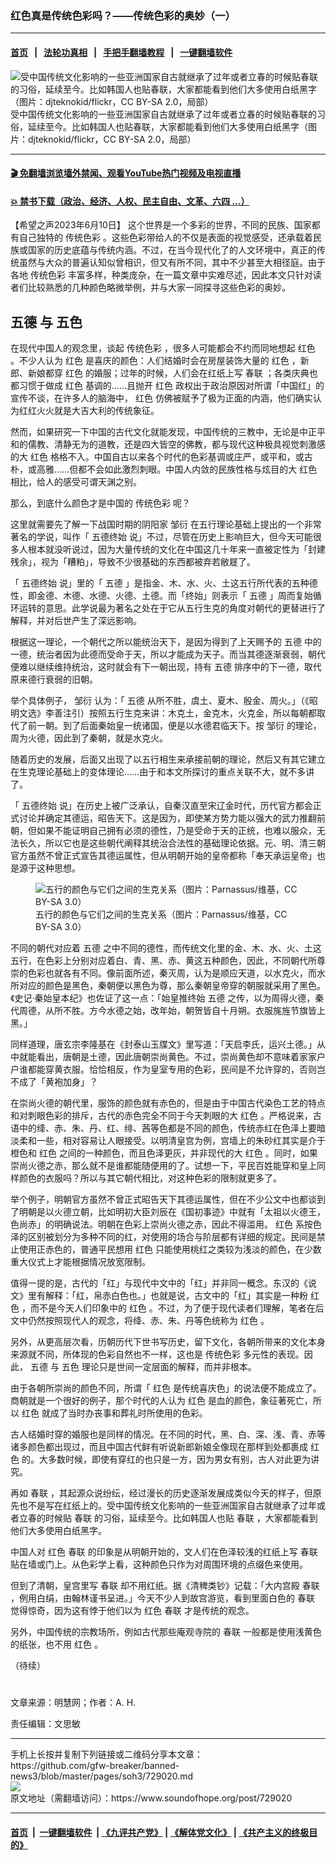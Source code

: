### 红色真是传统色彩吗？——传统色彩的奥妙（一）
------------------------

#### [首页](https://github.com/gfw-breaker/banned-news3/blob/master/README.md) &nbsp;&nbsp;|&nbsp;&nbsp; [法轮功真相](https://github.com/begood0513/basic/blob/master/README.md)  &nbsp;&nbsp;|&nbsp;&nbsp; [手把手翻墙教程](https://github.com/gfw-breaker/guides/wiki)  &nbsp;&nbsp;|&nbsp;&nbsp; [一键翻墙软件](https://github.com/gfw-breaker/nogfw/blob/master/README.md)  



<div><img alt="受中国传统文化影响的一些亚洲国家自古就继承了过年或者立春的时候贴春联的习俗，延续至今。比如韩国人也贴春联，大家都能看到他们大多使用白纸黑字（图片：djteknokid/flickr，CC BY-SA 2.0，局部）" src="https://img.soundofhope.org/2023-06/korea-andong-hahoe_folk_village-16-1686436914149.jpg"/>
<br/><figcaption class="caption">
 受中国传统文化影响的一些亚洲国家自古就继承了过年或者立春的时候贴春联的习俗，延续至今。比如韩国人也贴春联，大家都能看到他们大多使用白纸黑字（图片：djteknokid/flickr，CC BY-SA 2.0，局部）
</figcaption></div><hr/>

#### [ 🎬  免翻墙浏览墙外禁闻、观看YouTube热门视频及电视直播](https://github.com/gfw-breaker/HelloWorld)

#### [ 💥  禁书下载（政治、经济、人权、民主自由、文革、六四 ...）](https://github.com/gfw-breaker/books/blob/master/README.md)

<div><div class="Content__Wrapper sc-1bvya0-0 elmmKw article_body" data-checkusr="" itemprop="articleBody">
 <div id="post_place_1">
 </div>
 <p class="meta-top">
  <span class="meta">
   【希望之声2023年6月10日】
  </span>
  这个世界是一个多彩的世界，不同的民族、国家都有自己独特的
  <ok href="/term/879416">
   传统色彩
  </ok>
  。这些色彩带给人的不仅是表面的视觉感受，还承载着民族或国家的历史底蕴与传统内涵。不过，在当今现代化了的人文环境中，真正的传统虽然与大众的普遍认知似曾相识，但又有所不同，其中不少甚至大相径庭。由于各地
  <ok href="/term/879416">
   传统色彩
  </ok>
  丰富多样，种类庞杂，在一篇文章中实难尽述，因此本文只针对读者们比较熟悉的几种颜色略微举例，并与大家一同探寻这些色彩的奥妙。
 </p>
 <h2>
  <ok href="/term/112700">
   五德
  </ok>
  与
  <ok href="/term/30064">
   五色
  </ok>
 </h2>
 <p>
  在现代中国人的观念里，谈起
  <ok href="/term/879416">
   传统色彩
  </ok>
  ，很多人可能都会不约而同地想起
  <ok href="/term/38912">
   红色
  </ok>
  。不少人认为
  <ok href="/term/38912">
   红色
  </ok>
  是喜庆的颜色：人们结婚时会在房屋装饰大量的
  <ok href="/term/38912">
   红色
  </ok>
  ，新郎、新娘都穿
  <ok href="/term/38912">
   红色
  </ok>
  的婚服；过年的时候，人们会在红纸上写
  <ok href="/term/7896">
   春联
  </ok>
  ；各类庆典也都习惯于做成
  <ok href="/term/38912">
   红色
  </ok>
  基调的……且抛开
  <ok href="/term/38912">
   红色
  </ok>
  政权出于政治原因对所谓「中国红」的宣传不谈，在许多人的脑海中，
  <ok href="/term/38912">
   红色
  </ok>
  仿佛被赋予了极为正面的内涵，他们确实认为红红火火就是大吉大利的传统象征。
 </p>
 <p>
  然而，如果研究一下中国的古代文化就能发现，中国传统的三教中，无论是中正平和的儒教、清静无为的道教，还是四大皆空的佛教，都与现代这种极具视觉刺激感的大
  <ok href="/term/38912">
   红色
  </ok>
  格格不入。中国自古以来各个时代的色彩基调或庄严，或平和，或古朴，或高雅……但都不会如此激烈刺眼。中国人内敛的民族性格与炫目的大
  <ok href="/term/38912">
   红色
  </ok>
  相比，给人的感受可谓天渊之别。
 </p>
 <p>
  那么，到底什么颜色才是中国的
  <ok href="/term/879416">
   传统色彩
  </ok>
  呢？
 </p>
 <p>
  这里就需要先了解一下战国时期的阴阳家
  <ok href="/term/879422">
   邹衍
  </ok>
  在五行理论基础上提出的一个非常著名的学说，叫作「
  <ok href="/term/879419">
   五德终始
  </ok>
  说」不过，尽管在历史上影响巨大，但今天可能很多人根本就没听说过，因为大量传统的文化在中国这几十年来一直被定性为「封建残余」，视为「糟粕」，导致不少很基础的东西都被弃若敝屣了。
 </p>
 <p>
  「
  <ok href="/term/879419">
   五德终始
  </ok>
  说」里的「
  <ok href="/term/112700">
   五德
  </ok>
  」是指金、木、水、火、土这五行所代表的五种德性，即金德、木德、水德、火德、土德。而「终始」则表示「
  <ok href="/term/112700">
   五德
  </ok>
  」周而复始循环运转的意思。此学说最为著名之处在于它从五行生克的角度对朝代的更替进行了解释，并对后世产生了深远影响。
 </p>
 <p>
  根据这一理论，一个朝代之所以能统治天下，是因为得到了上天赐予的
  <ok href="/term/112700">
   五德
  </ok>
  中的一德，统治者因为此德而受命于天，所以才能成为天子。而当其德逐渐衰弱，朝代便难以继续维持统治，这时就会有下一朝出现，持有
  <ok href="/term/112700">
   五德
  </ok>
  排序中的下一德，取代原来德行衰弱的旧朝。
 </p>
 <p>
  举个具体例子，
  <ok href="/term/879422">
   邹衍
  </ok>
  认为：「
  <ok href="/term/112700">
   五德
  </ok>
  从所不胜，虞土、夏木、殷金、周火。」（《昭明文选》李善注引）按照五行生克来讲：木克土，金克木，火克金，所以每朝都取代了前一朝。到了后面秦始皇一统诸国，便是以水德君临天下。按
  <ok href="/term/879422">
   邹衍
  </ok>
  的理论，周为火德，因此到了秦朝，就是水克火。
 </p>
 <p>
  随着历史的发展，后面又出现了以五行相生来承接前朝的理论，然后又有其它建立在生克理论基础上的变体理论……由于和本文所探讨的重点关联不大，就不多讲了。
 </p>
 <p>
  「
  <ok href="/term/879419">
   五德终始
  </ok>
  说」在历史上被广泛承认，自秦汉直至宋辽金时代，历代官方都会正式讨论并确定其德运，昭告天下。这是因为，即使某方势力能以强大的武力推翻前朝，但如果不能证明自己拥有必须的德性，乃是受命于天的正统，也难以服众，无法长久，所以它也是这些朝代阐释其统治合法性的基础理论依据。元、明、清三朝官方虽然不曾正式宣告其德运属性，但从明朝开始的皇帝都称「奉天承运皇帝」也是源于这种思想。
 </p>
 <figure class="OImage__StyledFigure-sc-1lfley0-0 jWYblU">
  <img alt="五行的颜色与它们之间的生克关系（图片：Parnassus/维基，CC BY-SA 3.0）" src="https://img.soundofhope.org/2023-06/768px-wu_xing-1686431114551.png"/>
  <br/><figcaption>
   五行的颜色与它们之间的生克关系（图片：Parnassus/维基，CC BY-SA 3.0）
  </figcaption>
 </figure>
 <p>
  不同的朝代对应着
  <ok href="/term/112700">
   五德
  </ok>
  之中不同的德性，而传统文化里的金、木、水、火、土这五行，在色彩上分别对应着白、青、黑、赤、黄这五种颜色，因此，不同朝代所尊崇的色彩也就各有不同。像前面所述，秦灭周，认为是顺应天道，以水克火，而水所对应的颜色是黑色，秦朝便以黑色为尊，那么秦朝皇帝穿的朝服就采用了黑色。《史记·秦始皇本纪》也佐证了这一点：「始皇推终始
  <ok href="/term/112700">
   五德
  </ok>
  之传，以为周得火德，秦代周德，从所不胜。方今水德之始，改年始，朝贺皆自十月朔。衣服旄旌节旗皆上黑。」
 </p>
 <p>
  同样道理，唐玄宗李隆基在《封泰山玉牒文》里写道：「天启李氏，运兴土德。」从中就能看出，唐朝是土德，因此唐朝崇尚黄色。不过，崇尚黄色却不意味着家家户户谁都能穿黄衣服。恰恰相反，作为皇室专用的色彩，民间是不允许穿的，否则岂不成了「黄袍加身」？
 </p>
 <p>
  在崇尚火德的朝代里，服饰的颜色就有赤色的，但是由于中国古代染色工艺的特点和对刺眼色彩的排斥，古代的赤色完全不同于今天刺眼的大
  <ok href="/term/38912">
   红色
  </ok>
  。严格说来，古语中的绛、赤、朱、丹、红、绯、茜等色都是不同的颜色，传统赤红在色泽上要暗淡柔和一些，相对容易让人眼接受。以明清皇宫为例，宫墙上的朱砂红其实是介于橙色和
  <ok href="/term/38912">
   红色
  </ok>
  之间的一种颜色，而且色泽更灰，并非现代的大
  <ok href="/term/38912">
   红色
  </ok>
  。同时，如果崇尚火德之赤，那么就不是谁都能随便用的了。试想一下，平民百姓能穿和皇上同样颜色的衣服吗？所以与其它朝代相比，对这种色彩的限制就更多了。
 </p>
 <p>
  举个例子，明朝官方虽然不曾正式昭告天下其德运属性，但在不少公文中也都谈到了明朝是以火德立朝，比如明初大臣刘辰在《国初事迹》中就有「太祖以火德王，色尚赤」的明确说法。明朝在色彩上崇尚火德之赤，因此不得滥用。
  <ok href="/term/38912">
   红色
  </ok>
  系按色泽的区别被划分为多种不同的红，对使用的场合与阶层都有详细的规定。民间是禁止使用正赤色的，普通平民想用
  <ok href="/term/38912">
   红色
  </ok>
  只能使用桃红之类较为浅淡的颜色，在少数重大仪式上才能根据情况放宽限制。
 </p>
 <p>
  值得一提的是，古代的「红」与现代中文中的「红」并非同一概念。东汉的《说文》里有解释：「红，帛赤白色也。」也就是说，古文中的「红」其实是一种粉
  <ok href="/term/38912">
   红色
  </ok>
  ，而不是今天人们印象中的
  <ok href="/term/38912">
   红色
  </ok>
  。不过，为了便于现代读者们理解，笔者在后文中仍然按照现代人的观念，将绛、赤、朱、丹等色统称为
  <ok href="/term/38912">
   红色
  </ok>
  。
 </p>
 <p>
  另外，从更高层次看，历朝历代下世书写历史，留下文化，各朝所带来的文化本身来源就不同，所体现的色彩自然也不一样，这也是
  <ok href="/term/879416">
   传统色彩
  </ok>
  多元性的表现。因此，
  <ok href="/term/112700">
   五德
  </ok>
  与
  <ok href="/term/30064">
   五色
  </ok>
  理论只是世间一定层面的解释，而并非根本。
 </p>
 <p>
  由于各朝所崇尚的颜色不同，所谓「
  <ok href="/term/38912">
   红色
  </ok>
  是传统喜庆色」的说法便不能成立了。商朝就是一个很好的例子，那个时代的人认为
  <ok href="/term/38912">
   红色
  </ok>
  是血的颜色，象征著死亡，所以
  <ok href="/term/38912">
   红色
  </ok>
  就成了当时办丧事和葬礼时所使用的色彩。
 </p>
 <p>
  古人结婚时穿的婚服也是同样的情况。在不同的时代，黑、白、深、浅、青、赤等诸多颜色都出现过，而且中国古代鲜有听说新郎新娘全像现在那样到处都裹成
  <ok href="/term/38912">
   红色
  </ok>
  的。大多数时候，即使有穿红的也只是一方，因为男女有别，古人对此更为讲究。
 </p>
 <p>
  再如
  <ok href="/term/7896">
   春联
  </ok>
  ，其起源众说纷纭，经过漫长的历史逐渐发展成类似今天的样子，但原先也不是写在红纸上的。受中国传统文化影响的一些亚洲国家自古就继承了过年或者立春的时候贴
  <ok href="/term/7896">
   春联
  </ok>
  的习俗，延续至今。比如韩国人也贴
  <ok href="/term/7896">
   春联
  </ok>
  ，大家都能看到他们大多使用白纸黑字。
 </p>
 <p>
  中国人对
  <ok href="/term/38912">
   红色
  </ok>
  <ok href="/term/7896">
   春联
  </ok>
  的印象是从明朝开始的，文人们在色泽较浅的红纸上写
  <ok href="/term/7896">
   春联
  </ok>
  贴在墙或门上。从色彩学上看，这种颜色只作为对周围环境的点缀色来使用。
 </p>
 <p>
  但到了清朝，皇宫里写
  <ok href="/term/7896">
   春联
  </ok>
  却不用红纸。据《清稗类钞》记载：「大内宫殿
  <ok href="/term/7896">
   春联
  </ok>
  ，例用白绢，由翰林谨书呈进。」今天不少人到故宫游览，看到里面白色的
  <ok href="/term/7896">
   春联
  </ok>
  觉得惊奇，因为这有悖于他们以为
  <ok href="/term/38912">
   红色
  </ok>
  <ok href="/term/7896">
   春联
  </ok>
  才是传统的观念。
 </p>
 <p>
  另外，中国传统的宗教场所，例如古代那些庵观寺院的
  <ok href="/term/7896">
   春联
  </ok>
  一般都是使用浅黄色的纸张，也不用
  <ok href="/term/38912">
   红色
  </ok>
  。
 </p>
 <p>
  （待续）
 </p>
 <h1>
 </h1>
 <p class="meta-btm">
  文章来源：明慧网；作者：A. H.
 </p>
 <p class="meta-btm">
  责任编辑：文思敏
 </p>
</div>
</div>
<hr/>
手机上长按并复制下列链接或二维码分享本文章：<br/>
https://github.com/gfw-breaker/banned-news3/blob/master/pages/soh3/729020.md <br/>
<a href='https://github.com/gfw-breaker/banned-news3/blob/master/pages/soh3/729020.md'><img src='https://github.com/gfw-breaker/banned-news3/blob/master/pages/soh3/729020.md.png'/></a> <br/>
原文地址（需翻墙访问）：https://www.soundofhope.org/post/729020


------------------------
#### [首页](https://github.com/gfw-breaker/banned-news3/blob/master/README.md) &nbsp;|&nbsp; [一键翻墙软件](https://github.com/gfw-breaker/nogfw/blob/master/README.md) &nbsp;| [《九评共产党》](https://github.com/gfw-breaker/9ping.md/blob/master/README.md#九评之一评共产党是什么) | [《解体党文化》](https://github.com/gfw-breaker/jtdwh.md/blob/master/README.md) | [《共产主义的终极目的》](https://github.com/gfw-breaker/gczydzjmd.md/blob/master/README.md)


<img src='http://gfw-breaker.win/banned-news3/pages/soh3/729020.md' width='0px' height='0px'/>